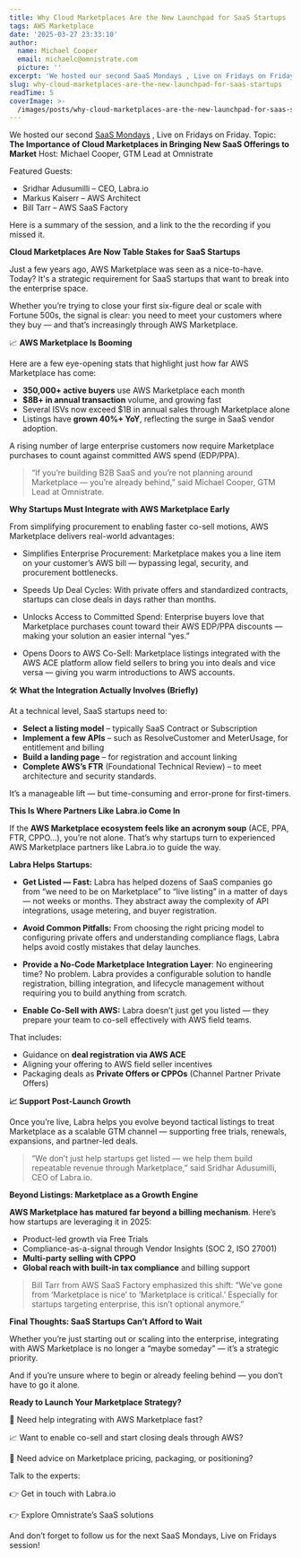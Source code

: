 ```yaml
---
title: Why Cloud Marketplaces Are the New Launchpad for SaaS Startups
tags: AWS Marketplace
date: '2025-03-27 23:33:10'
author:
  name: Michael Cooper
  email: michaelc@omnistrate.com
  picture: ''
excerpt: 'We hosted our second SaaS Mondays , Live on Fridays on Friday.'
slug: why-cloud-marketplaces-are-the-new-launchpad-for-saas-startups
readTime: 5
coverImage: >-
  /images/posts/why-cloud-marketplaces-are-the-new-launchpad-for-saas-startups-1.jpg
---
```


We hosted our second [SaaS Mondays](1) , Live on Fridays on Friday.
Topic: **The Importance of Cloud Marketplaces in Bringing New SaaS Offerings to Market**
Host: Michael Cooper, GTM Lead at Omnistrate

Featured Guests:

 - Sridhar Adusumilli – CEO, Labra.io
 - Markus Kaiserr – AWS Architect
 - Bill Tarr – AWS SaaS Factory

Here is a summary of the session, and a link to the the recording if you missed it.

**Cloud Marketplaces Are Now Table Stakes for SaaS Startups**

Just a few years ago, AWS Marketplace was seen as a nice-to-have. Today? It's a strategic requirement for SaaS startups that want to break into the enterprise space.

Whether you’re trying to close your first six-figure deal or scale with Fortune 500s, the signal is clear: you need to meet your customers where they buy — and that’s increasingly through AWS Marketplace.


📈 **AWS Marketplace Is Booming**

Here are a few eye-opening stats that highlight just how far AWS Marketplace has come:

 - **350,000+ active buyers** use AWS Marketplace each month
 - **$8B+ in annual transaction** volume, and growing fast
 - Several ISVs now exceed $1B in annual sales through Marketplace alone
 - Listings have **grown 40%+ YoY**, reflecting the surge in SaaS vendor adoption.

A rising number of large enterprise customers now require Marketplace purchases to count against committed AWS spend (EDP/PPA).

> “If you’re building B2B SaaS and you’re not planning around
> Marketplace — you’re already behind,” said Michael Cooper, GTM Lead at
> Omnistrate.

**Why Startups Must Integrate with AWS Marketplace Early**

From simplifying procurement to enabling faster co-sell motions, AWS Marketplace delivers real-world advantages:

 - Simplifies Enterprise Procurement: Marketplace makes you a line item on your customer’s AWS bill — bypassing legal, security, and procurement bottlenecks.

 - Speeds Up Deal Cycles: With private offers and standardized contracts, startups can close deals in days rather than months.

 - Unlocks Access to Committed Spend:  Enterprise buyers love that Marketplace purchases count toward their AWS EDP/PPA discounts — making your solution an easier internal “yes.”

 - Opens Doors to AWS Co-Sell:  Marketplace listings integrated with the AWS ACE platform allow field sellers to bring you into deals and vice versa — giving you warm introductions to AWS accounts.


🛠️ **What the Integration Actually Involves (Briefly)**

At a technical level, SaaS startups need to:

 - **Select a listing model** – typically SaaS Contract or Subscription
 - **Implement a few APIs** – such as ResolveCustomer and MeterUsage, for entitlement and billing
 - **Build a landing page** – for registration and account linking
 - **Complete AWS’s FTR** (Foundational Technical Review) – to meet architecture and security standards.
 
It’s a manageable lift — but time-consuming and error-prone for first-timers.

**This Is Where Partners Like Labra.io Come In**

If the **AWS Marketplace ecosystem feels like an acronym soup** (ACE, PPA, FTR, CPPO…), you’re not alone. That’s why startups turn to experienced AWS Marketplace partners like Labra.io to guide the way.

**Labra Helps Startups:**

 - **Get Listed — Fast:** Labra has helped dozens of SaaS companies go from “we need to be on Marketplace” to “live listing” in a matter of days — not weeks or months. They abstract away the complexity of API integrations, usage metering, and buyer registration.

 - **Avoid Common Pitfalls:** From choosing the right pricing model to configuring private offers and understanding compliance flags, Labra helps avoid costly mistakes that delay launches.

 - **Provide a No-Code Marketplace Integration Layer**: No engineering time? No problem. Labra provides a configurable solution to handle registration, billing integration, and lifecycle management without requiring you to build anything from scratch.

  - **Enable Co-Sell with AWS:** Labra doesn’t just get you listed — they prepare your team to co-sell effectively with AWS field teams. 

That includes:
 - Guidance on **deal registration via AWS ACE**
 - Aligning your offering to AWS field seller incentives
 - Packaging deals as **Private Offers or CPPOs** (Channel Partner Private Offers)


**📈 Support Post-Launch Growth**

Once you’re live, Labra helps you evolve beyond tactical listings to treat Marketplace as a scalable GTM channel — supporting free trials, renewals, expansions, and partner-led deals.

> “We don’t just help startups get listed — we help them build
> repeatable revenue through Marketplace,” said Sridhar Adusumilli, CEO
> of Labra.io.


**Beyond Listings: Marketplace as a Growth Engine**


**AWS Marketplace has matured far beyond a billing mechanism**. Here’s how startups are leveraging it in 2025:

 - Product-led growth via Free Trials
 - Compliance-as-a-signal through Vendor Insights (SOC 2, ISO 27001)
 - **Multi-party selling with CPPO**
 - **Global reach with built-in tax compliance** and billing support

> Bill Tarr from AWS SaaS Factory emphasized this shift: “We’ve gone
> from ‘Marketplace is nice’ to ‘Marketplace is critical.’ Especially
> for startups targeting enterprise, this isn’t optional anymore.”


**Final Thoughts: SaaS Startups Can’t Afford to Wait**


Whether you’re just starting out or scaling into the enterprise, integrating with AWS Marketplace is no longer a “maybe someday” — it’s a strategic priority.


And if you’re unsure where to begin or already feeling behind — you don’t have to go it alone.


**Ready to Launch Your Marketplace Strategy?**


🧩 Need help integrating with AWS Marketplace fast?

📈 Want to enable co-sell and start closing deals through AWS?

🎯 Need advice on Marketplace pricing, packaging, or positioning?


Talk to the experts:

👉 Get in touch with Labra.io

👉 Explore Omnistrate’s SaaS solutions

And don’t forget to follow us for the next SaaS Mondays, Live on Fridays session!

  [1]: http://saasmondays.com/
  [2]: https://www.linkedin.com/in/michaeldc/
  [3]: https://www.linkedin.com/in/ermindzinic/
  [4]: https://www.linkedin.com/in/saastarr/
  [5]: https://www.linkedin.com/in/kkgupta2/
  [6]: /images/posts/why-cloud-marketplaces-are-the-new-launchpad-for-saas-startups-1.jpg
  [7]: https://www.linkedin.com/in/ermindzinic/
  [8]: https://www.linkedin.com/in/kkgupta2/
  [9]: https://www.linkedin.com/in/saastarr/
  [10]: https://www.linkedin.com/in/kkgupta2/
  [11]: https://www.linkedin.com/in/saastarr/
  [12]: https://www.linkedin.com/in/satyanadella/
  [13]: https://www.linkedin.com/groups/9880017/

